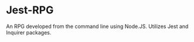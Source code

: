 # Jest-RPG
An RPG developed from the command line  using Node.JS. Utilizes Jest and Inquirer packages.
